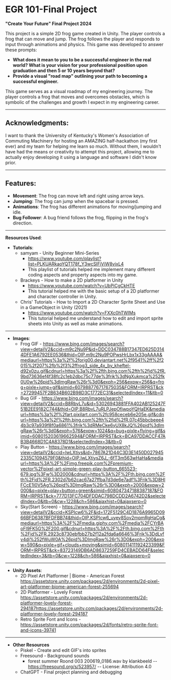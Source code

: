 # EGR 101-Final Project
**"Create Your Future" Final Project 2024**

This project is a simple 2D frog game created in Unity. The player controls a frog that can move and jump. The frog follows the player and responds to input through animations and physics. This game was developed to answer these prompts:

- **What does it mean to you to be a successful engineer in the real world? What is your vision for your professional position upon graduation and then 5 or 10 years beyond that?**
- **Provide a visual "road map" outlining your path to becoming a successful engineer.**
    
This game serves as a visual roadmap of my engineering journey. The player controls a frog that moves and overcomes obstacles, which is symbolic of the challenges and growth I expect in my engineering career.

---

## Acknowledgments:
I want to thank the University of Kentucky's Women's Association of Commuting Machinery for hosting an AMAZING half-hackathon (my first ever) and my team for helping me learn so much. Without them, I wouldn't have had the means or creativity to attempt this project, allowing me to actually enjoy developing it using a language and software I didn't know prior.

---

## Features:
- **Movement**: The frog can move left and right using arrow keys.
- **Jumping**: The frog can jump when the spacebar is pressed.
- **Animations**: The frog has different animations for moving/jumping and idle.
- **Bug Follower**: A bug friend follows the frog, flipping in the frog's direction.

---

**Resources Used**:  
- **Tutorials**:
    - samyam - Unity Beginner Mini-Series
       - https://www.youtube.com/playlist?list=PLKUARkaoYQT178f_Y3wcSIFiViW8vixL4
       - This playlist of tutorials helped me implement many different coding aspects and property aspects into my game.
    - Brackeys - How to make a 2D platformer in Unity
       - https://www.youtube.com/watch?v=UbPiCgCkHTE
       - This tutorial helped me with the basic setup of a 2D platformer and character controller in Unity.
    - Chris' Tutorials - How to Import a 2D Character Sprite Sheet and Use in a GameObject in Unity (2021)
        - https://www.youtube.com/watch?v=FXXc0hTWIMs
        - This tutorial helped me understand how to edit and import sprite sheets into Unity as well as make animations.

---

- **Images**: 
  - Frog GIF - https://www.bing.com/images/search?view=detailV2&ccid=m9c2Nu9P&id=DDC034788B17347ED625D3144DFE1A6792EE0536&thid=OIP.m9c2Nu9POPwsHrLbx1x33gAAAA&mediaurl=https%3a%2f%2forig00.deviantart.net%2f9541%2ff%2f2015%2f207%2fb%2f3%2ffrog3_side_4x_by_kheftel-d92x0zu.gif&cdnurl=https%3a%2f%2fth.bing.com%2fth%2fid%2fR.9bd73636ef4f38fc2c1eb2dbc75c77de%3frik%3dNgXukmca%252fk0U0w%26pid%3dImgRaw%26r%3d0&exph=256&expw=256&q=frog+pixle+jump+gif&simid=607988776717675035&FORM=IRPRST&ck=27299457F2B634B602B98D3C1772EC31&selectedIndex=11&itb=0
  - Bug GIF - https://www.bing.com/images/search?view=detailV2&ccid=B8RbvL7u&id=53026943881FFA402AB125247F51B2EE9182C744&thid=OIP.B8RbvL7uRLPJepOfjwpoYQHaEK&mediaurl=https%3a%2f%2fart.pixilart.com%2fc958ceceb6e205e.gif&cdnurl=https%3a%2f%2fth.bing.com%2fth%2fid%2fR.07c45bbcbeee44b3c97a939f8f0a6861%3frik%3dRMeCke6yUX8kJQ%26pid%3dImgRaw%26r%3d0&exph=576&expw=1024&q=bug+pixle+flying+gif&simid=608015203619662594&FORM=IRPRST&ck=BCA97DDACCF47AB3B4668D1C4A8378D1&selectedIndex=3&itb=0
  - Play Button - https://www.bing.com/images/search?view=detailV2&ccid=IwLXtiys&id=7867A21D44C3D3E1450D0279452335C1094579F0&thid=OIP.IwLXtiysZ6J_-6fT3m563wHaHa&mediaurl=https%3A%2F%2Fimg.freepik.com%2Fpremium-vector%2Fpixel-art-simple-green-play-button_665523-679.jpg%3Fw%3D2000&cdnurl=https%3A%2F%2Fth.bing.com%2Fth%2Fid%2FR.2302d7b62cac67a27ffba7d3de6e7adf%3Frik%3D8HlFCcE1I0V5Ag%26pid%3DImgRaw%26r%3D0&exph=2000&expw=2000&q=pixle+play+button+green&simid=608047347188387187&FORM=IRPRST&ck=777D13FC704DFDDAC798DCDD2A6742D2&selectedIndex=0&itb=0&cw=1228&ch=586&ajaxhist=0&ajaxserp=0
  - Sky(Start Screen) - https://www.bing.com/images/search?view=detailV2&ccid=KSPIcw6%2F&id=172F5129C4D1876A9965D0966BFD6387BFDFBB74&thid=OIP.KSPIcw6_uyey8Sov2mpmRgHaCg&mediaurl=https%3A%2F%2Fmedia.giphy.com%2Fmedia%2FCYrBAoFl9FK5G%2F200.gif&cdnurl=https%3A%2F%2Fth.bing.com%2Fth%2Fid%2FR.2923c8730ebfbb27b2f12a2fda6a6646%3Frik%3DdLvfv4dj%252fWuW0A%26pid%3DImgRaw%26r%3D0&exph=200&expw=590&q=pixle+gif+clouds+moving&simid=608011411192423399&FORM=IRPRST&ck=83723149DB6AD8637259FD4CEBADD64F&selectedIndex=3&itb=0&cw=1228&ch=586&ajaxhist=0&ajaxserp=0

---

- **Unity Assets**:
  - 2D Pixel Art Platformer | Biome - American Forest
https://assetstore.unity.com/packages/2d/environments/2d-pixel-art-platformer-biome-american-forest-255694
  - 2D Platformer - Lovely Forest https://assetstore.unity.com/packages/2d/environments/2d-platformer-lovely-forest-294187https://assetstore.unity.com/packages/2d/environments/2d-platformer-lovely-forest-294187
  - Retro Sprite Font and Icons - https://assetstore.unity.com/packages/2d/fonts/retro-sprite-font-and-icons-39741

---

- **Other Resources**
  - Piskel - Create and edit GIF's into sprites
  - Freesound - Background sounds
     - forest summer Roond 003 200619_0186.wav by klankbeeld -- https://freesound.org/s/523957/ -- License: Attribution 4.0
  - ChatGPT - Final project planning and debugging
